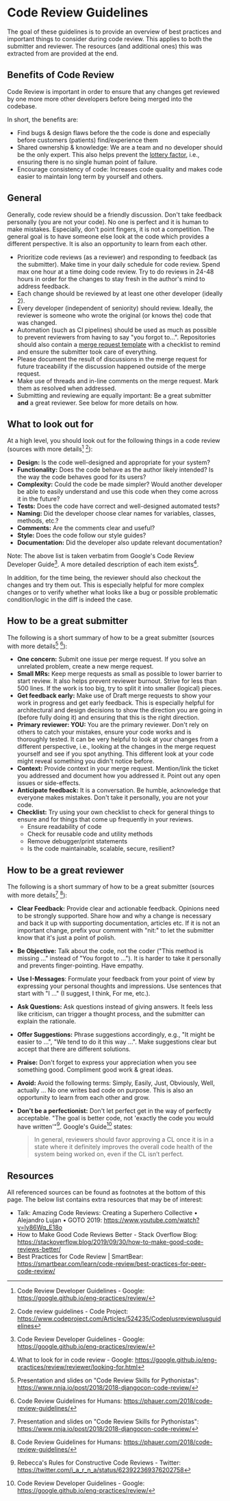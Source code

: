 # Code Review Guidelines

The goal of these guidelines is to provide an overview of best practices and important things to consider during code review. This applies to both the submitter and reviewer. The resources (and additional ones) this was extracted from are provided at the end.

## Benefits of Code Review

Code Review is important in order to ensure that any changes get reviewed by one more more other developers before being merged into the codebase.

In short, the benefits are:

* Find bugs & design flaws before the the code is done and especially before customers (patients) find/experience them
* Shared ownership & knowledge: We are a team and no developer should be the only expert. This also helps prevent the [lottery factor](https://en.wikipedia.org/wiki/Bus_factor), i.e., ensuring there is no single human point of failure.
* Encourage consistency of code: Increases code quality and makes code easier to maintain long term by yourself and others.

## General

Generally, code review should be a friendly discussion. Don't take feedback personally (you are not your code). No one is perfect and it is human to make mistakes. Especially, don't point fingers, it is not a competition. The general goal is to have someone else look at the code which provides a different perspective. It is also an opportunity to learn from each other.

* Prioritize code reviews (as a reviewer) and responding to feedback (as the submitter). Make time in your daily schedule for code review. Spend max one hour at a time doing code review. Try to do reviews in 24-48 hours in order for the changes to stay fresh in the author's mind to address feedback.
* Each change should be reviewed by at least one other developer (ideally 2).
* Every developer (independent of seniority) should review. Ideally, the reviewer is someone who wrote the original (or knows the) code that was changed.
* Automation (such as CI pipelines) should be used as much as possible to prevent reviewers from having to say "you forgot to...". Repositories should also contain a [merge request template](https://docs.gitlab.com/ee/user/project/description_templates.html#create-a-merge-request-template) with a checklist to remind and ensure the submitter took care of everything.
* Please document the result of discussions in the merge request for future traceability if the discussion happened outside of the merge request.
* Make use of threads and in-line comments on the merge request. Mark them as resolved when addressed.
* Submitting and reviewing are equally important: Be a great submitter **and** a great reviewer. See below for more details on how.

## What to look out for

At a high level, you should look out for the following things in a code review (sources with more details[^google] [^codeproject]):

* **Design:** Is the code well-designed and appropriate for your system?
* **Functionality:** Does the code behave as the author likely intended? Is the way the code behaves good for its users?
* **Complexity:** Could the code be made simpler? Would another developer be able to easily understand and use this code when they come across it in the future?
* **Tests:** Does the code have correct and well-designed automated tests?
* **Naming:** Did the developer choose clear names for variables, classes, methods, etc.?
* **Comments:** Are the comments clear and useful?
* **Style:** Does the code follow our style guides?
* **Documentation:** Did the developer also update relevant documentation?

Note: The above list is taken verbatim from Google's Code Review Developer Guide[^google]. A more detailed description of each item exists[^google-look-for].

In addition, for the time being, the reviewer should also checkout the changes and try them out. This is especially helpful for more complex changes or to verify whether what looks like a bug or possible problematic condition/logic in the diff is indeed the case.

## How to be a great submitter

The following is a short summary of how to be a great submitter (sources with more details[^talk] [^phauer]):

* **One concern:** Submit one issue per merge request. If you solve an unrelated problem, create a new merge request.
* **Small MRs:** Keep merge requests as small as possible to lower barrier to start review. It also helps prevent reviewer burnout. Strive for less than 500 lines. If the work is too big, try to split it into smaller (logical) pieces.
* **Get feedback early:** Make use of Draft merge requests to show your work in progress and get early feedback. This is especially helpful for architectural and design decisions to show the direction you are going in (before fully doing it) and ensuring that this is the right direction.
* **Primary reviewer: YOU:** You are the primary reviewer. Don't rely on others to catch your mistakes, ensure your code works and is thoroughly tested. It can be very helpful to look at your changes from a different perspective, i.e., looking at the changes in the merge request yourself and see if you spot anything. This different look at your code might reveal something you didn't notice before.
* **Context:** Provide context in your merge request. Mention/link the ticket you addressed and document how you addressed it. Point out any open issues or side-effects.
* **Anticipate feedback:** It is a conversation. Be humble, acknowledge that everyone makes mistakes. Don't take it personally, you are not your code.
* **Checklist:** Try using your own checklist to check for general things to ensure and for things that come up frequently in your reviews.
    * Ensure readability of code
    * Check for reusable code and utility methods
    * Remove debugger/print statements
    * Is the code maintainable, scalable, secure, resilient?

## How to be a great reviewer

The following is a short summary of how to be a great submitter (sources with more details[^talk] [^phauer]):

* **Clear Feedback:** Provide clear and actionable feedback. Opinions need to be strongly supported. Share how and why a change is necessary and back it up with supporting documentation, articles etc. If it is not an important change, prefix your comment with "nit:" to let the submitter know that it's just a point of polish.
* **Be Objective:** Talk about the code, not the coder ("This method is missing ..." instead of "You forgot to ..."). It is harder to take it personally and prevents finger-pointing. Have empathy.
* **Use I-Messages**: Formulate your feedback from your point of view by expressing your personal thoughts and impressions. Use sentences that start with "I ..." (I suggest, I think, For me, etc.).
* **Ask Questions:** Ask questions instead of giving answers. It feels less like criticism, can trigger a thought process, and the submitter can explain the rationale.
* **Offer Suggestions:** Phrase suggestions accordingly, e.g., "It might be easier to ...", "We tend to do it this way ...". Make suggestions clear but accept that there are different solutions.
* **Praise:** Don't forget to express your appreciation when you see something good. Compliment good work & great ideas.
* **Avoid:** Avoid the following terms: Simply, Easily, Just, Obviously, Well, actually ... No one writes bad code on purpose. This is also an opportunity to learn from each other and grow.
* **Don't be a perfectionist:** Don't let perfect get in the way of perfectly acceptable. "The goal is better code, not 'exactly the code you would have written'"[^twitter]. Google's Guide[^google] states:

    > In general, reviewers should favor approving a CL once it is in a state where it definitely improves the overall code health of the system being worked on, even if the CL isn’t perfect.

## Resources

All referenced sources can be found as footnotes at the bottom of this page. The below list contains extra resources that may be of interest:

* Talk: Amazing Code Reviews: Creating a Superhero Collective • Alejandro Lujan • GOTO 2019: https://www.youtube.com/watch?v=ly86Wq_E18o
* How to Make Good Code Reviews Better - Stack Overflow Blog: https://stackoverflow.blog/2019/09/30/how-to-make-good-code-reviews-better/
* Best Practices for Code Review | SmartBear: https://smartbear.com/learn/code-review/best-practices-for-peer-code-review/

[^talk]: Presentation and slides on "Code Review Skills for Pythonistas": https://www.nnja.io/post/2018/2018-djangocon-code-review/
[^phauer]: Code Review Guidelines for Humans: https://phauer.com/2018/code-review-guidelines/
[^google]: Code Review Developer Guidelines - Google: https://google.github.io/eng-practices/review/
[^google-look-for]: What to look for in code review - Google: https://google.github.io/eng-practices/review/reviewer/looking-for.html
[^twitter]: Rebecca's Rules for Constructive Code Reviews - Twitter: https://twitter.com/i_a_r_n_a/status/623922369376202758
[^codeproject]: Code review guidelines - Code Project: https://www.codeproject.com/Articles/524235/Codeplusreviewplusguidelines
